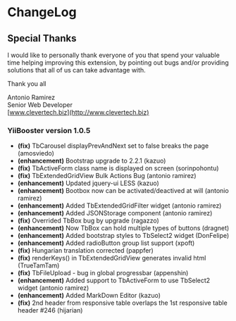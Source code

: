 # ChangeLog
## Special Thanks
I would like to personally thank everyone of you that spend your valuable time helping improving this extension, by pointing out bugs and/or providing solutions that all of us can take advantage with. 

Thank you all

Antonio Ramirez  
Senior Web Developer  
[www.clevertech.biz](http://www.clevertech.biz)

### YiiBooster version 1.0.5 

- **(fix)** TbCarousel displayPrevAndNext set to false breaks the page (amosviedo)
- **(enhancement)** Bootstrap upgrade to 2.2.1 (kazuo)
- **(fix)** TbActiveForm class name is displayed on screen (sorinpohontu)
- **(fix)** TbExtendedGridView Bulk Actions Bug (antonio ramirez)
- **(enhancement)** Updated jquery-ui LESS (kazuo)
- **(enhancement)** Bootbox now can be activated/deactived at will (antonio ramirez) 
- **(enhancement)** Added TbExtendedGridFilter widget (antonio ramirez)
- **(enhancement)** Added JSONStorage component (antonio ramirez)
- **(fix)** Overrided TbBox bug by upgrade (ragazzo)
- **(enhancement)** Now TbBox can hold multiple types of buttons (dragnet)
- **(enhancement)** Added bootstrap styles to TbSelect2 widget (DonFelipe)
- **(enhancement)** Added radioButton group list support (xpoft)
- **(fix)** Hungarian translation corrected (pappfer)
- **(fix)** renderKeys() in TbExtendedGridView generates invalid html (TrueTamTam)
- **(fix)** TbFileUpload - bug in global progressbar (appenshin)
- **(enhancement)** Added support to TbActiveForm to use TbSelect2 widget (antonio ramirez)
- **(enhancement)** Added MarkDown Editor (kazuo)
- **(fix)** 2nd header from responsive table overlaps the 1st responsive table header #246 (hijarian)
